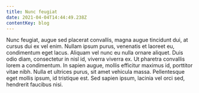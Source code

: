 ```yaml
---
title: Nunc feugiat
date: 2021-04-04T14:44:49.238Z
contentKey: blog
---
```


<!--StartFragment-->

Nunc feugiat, augue sed placerat convallis, magna augue tincidunt dui, at cursus dui ex vel enim. Nullam ipsum purus, venenatis et laoreet eu, condimentum eget lacus. Aliquam vel nunc eu nulla ornare aliquet. Duis odio diam, consectetur in nisl id, viverra viverra ex. Ut pharetra convallis lorem a condimentum. In sapien augue, mollis efficitur maximus id, porttitor vitae nibh. Nulla et ultrices purus, sit amet vehicula massa. Pellentesque eget mollis ipsum, id tristique est. Sed sapien ipsum, lacinia vel orci sed, hendrerit faucibus nisi.

<!--EndFragment-->
